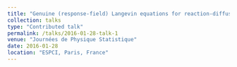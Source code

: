 ```yaml
---
title: "Genuine (response-field) Langevin equations for reaction-diffusion processes "
collection: talks
type: "Contributed talk"
permalink: /talks/2016-01-28-talk-1
venue: "Journées de Physique Statistique"
date: 2016-01-28
location: "ESPCI, Paris, France"
---
```

